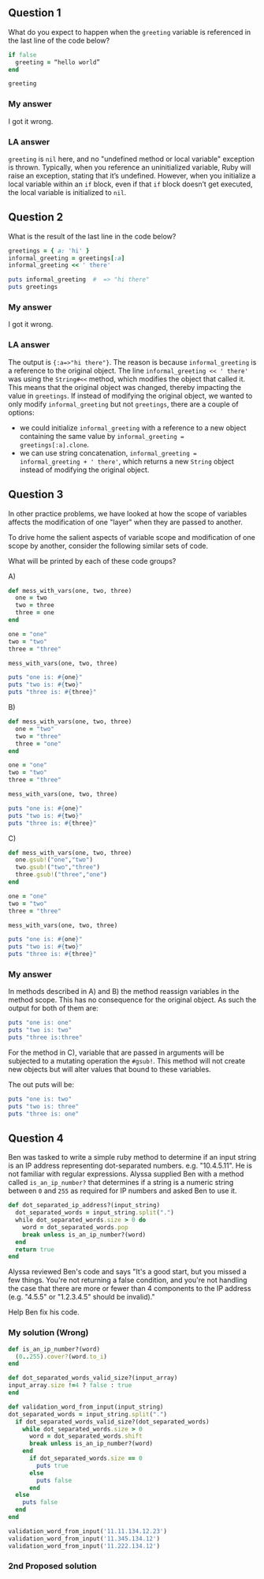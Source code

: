 ## Question 1

What do you expect to happen when the `greeting` variable is referenced in the last line of the code below?

```ruby
if false
  greeting = “hello world”
end

greeting
```

### My answer

I got it wrong.

### LA answer

`greeting` is `nil` here, and no "undefined method or local variable" exception is thrown. Typically, when you reference an uninitialized variable, Ruby will raise an exception, stating that it’s undefined. However, when you initialize a local variable within an `if` block, even if that `if` block doesn’t get executed, the local variable is initialized to `nil`.



## Question 2

What is the result of the last line in the code below?

```ruby
greetings = { a: 'hi' }
informal_greeting = greetings[:a]
informal_greeting << ' there'

puts informal_greeting  #  => "hi there"
puts greetings
```

### My answer

I got it wrong.

### LA answer

The output is `{:a=>"hi there"}`. The reason is because `informal_greeting` is a reference to the original object. The line `informal_greeting << ' there'` was using the `String#<<` method, which modifies the object that called it. This means that the original object was changed, thereby impacting the value in `greetings`. If instead of modifying the original object, we wanted to only modify `informal_greeting` but not `greetings`, there are a couple of options:

- we could initialize `informal_greeting` with a reference to a new object containing the same value by `informal_greeting = greetings[:a].clone`.
- we can use string concatenation, `informal_greeting = informal_greeting + ' there'`, which returns a new `String` object instead of modifying the original object.



## Question 3

In other practice problems, we have looked at how the scope of variables affects the modification of one "layer" when they are passed to another.

To drive home the salient aspects of variable scope and modification of one scope by another, consider the following similar sets of code.

What will be printed by each of these code groups?

A)

```ruby
def mess_with_vars(one, two, three)
  one = two
  two = three
  three = one
end

one = "one"
two = "two"
three = "three"

mess_with_vars(one, two, three)

puts "one is: #{one}"
puts "two is: #{two}"
puts "three is: #{three}"
```

B)

```ruby
def mess_with_vars(one, two, three)
  one = "two"
  two = "three"
  three = "one"
end

one = "one"
two = "two"
three = "three"

mess_with_vars(one, two, three)

puts "one is: #{one}"
puts "two is: #{two}"
puts "three is: #{three}"
```

C)

```ruby
def mess_with_vars(one, two, three)
  one.gsub!("one","two")
  two.gsub!("two","three")
  three.gsub!("three","one")
end

one = "one"
two = "two"
three = "three"

mess_with_vars(one, two, three)

puts "one is: #{one}"
puts "two is: #{two}"
puts "three is: #{three}"
```

### My answer

In methods described in A) and B) the method reassign variables in the method scope. This has no consequence for the original object. As such the output for both of them are:

```ruby
puts "one is: one"
puts "two is: two"
puts "three is:three"
```

For the method in C), variable that are passed in arguments will be subjected to a mutating operation the `#gsub!`. This method will not create new objects but will alter values that bound to these variables.

The out puts will be:

```ruby
puts "one is: two"
puts "two is: three"
puts "three is: one"
```



## Question 4

Ben was tasked to write a simple ruby method to determine if an input string is an IP address representing dot-separated numbers. e.g. "10.4.5.11". He is not familiar with regular expressions. Alyssa supplied Ben with a method called `is_an_ip_number?` that determines if a string is a numeric string between `0` and `255` as required for IP numbers and asked Ben to use it.

```ruby
def dot_separated_ip_address?(input_string)
  dot_separated_words = input_string.split(".")
  while dot_separated_words.size > 0 do
    word = dot_separated_words.pop
    break unless is_an_ip_number?(word)
  end
  return true
end
```

Alyssa reviewed Ben's code and says "It's a good start, but you missed a few things. You're not returning a false condition, and you're not handling the case that there are more or fewer than 4 components to the IP address (e.g. "4.5.5" or "1.2.3.4.5" should be invalid)."

Help Ben fix his code.

### My solution (Wrong)

```ruby
def is_an_ip_number?(word)
  (0..255).cover?(word.to_i)
end

def dot_separated_words_valid_size?(input_array)
input_array.size !=4 ? false : true
end

def validation_word_from_input(input_string)
dot_separated_words = input_string.split(".")
  if dot_separated_words_valid_size?(dot_separated_words)
    while dot_separated_words.size > 0
      word = dot_separated_words.shift
      break unless is_an_ip_number?(word)
    end
      if dot_separated_words.size == 0
        puts true
      else
        puts false
      end
  else
    puts false
  end
end

validation_word_from_input('11.11.134.12.23')
validation_word_from_input('11.345.134.12')
validation_word_from_input('11.222.134.12')

```

### 2nd Proposed solution


